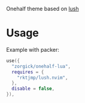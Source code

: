 Onehalf theme based on [lush](https://github.com/rktjmp/lush.nvim)

# Usage

Example with packer: 

```lua
use({
  "zorgick/onehalf-lua",
  requires = {
    "rktjmp/lush.nvim",
  },
  disable = false,
}),
```
